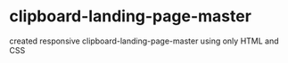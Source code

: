 # clipboard-landing-page-master
 created responsive clipboard-landing-page-master using only HTML and CSS
